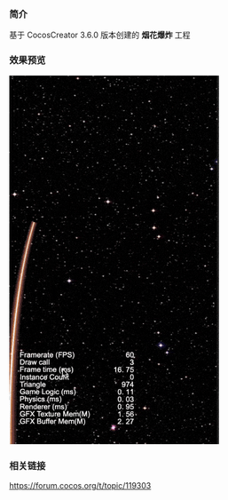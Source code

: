 ### 简介

基于 CocosCreator 3.6.0 版本创建的 **烟花爆炸** 工程

### 效果预览
![image](../../../gif/202203/2022030415.gif)

### 相关链接
https://forum.cocos.org/t/topic/119303